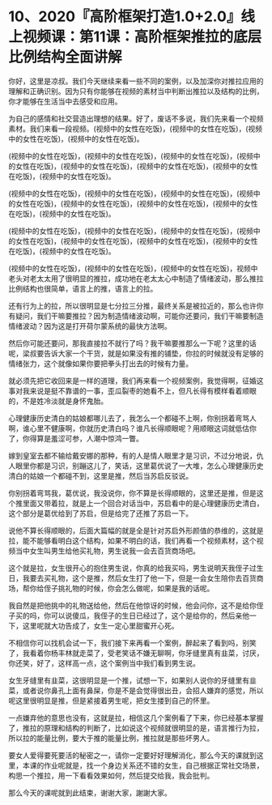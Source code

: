 # 10、2020『高阶框架打造1.0+2.0』线上视频课：第11课：高阶框架推拉的底层比例结构全面讲解

你好，这里是凉叔。我们今天继续来看一些不同的案例，以及加深你对推拉应用的理解和正确识别。因为只有你能够在视频的素材当中判断出推拉以及结构的比例，你才能够在生活当中去感受和应用。

为自己的感情和社交营造出理想的结果。好了，废话不多说，我们先来看一个视频素材。我们来看一段视频。(视频中的女性在吃饭)，(视频中的女性在吃饭)，(视频中的女性在吃饭)，(视频中的女性在吃饭)。

(视频中的女性在吃饭)，(视频中的女性在吃饭)，(视频中的女性在吃饭)，(视频中的女性在吃饭)，(视频中的女性在吃饭)，(视频中的女性在吃饭)，(视频中的女性在吃饭)，(视频中的女性在吃饭)。

(视频中的女性在吃饭)，(视频中的女性在吃饭)，(视频中的女性在吃饭)，(视频中的女性在吃饭)，(视频中的女性在吃饭)，(视频中的女性在吃饭)，(视频中的女性在吃饭)，(视频中的女性在吃饭)。

(视频中的女性在吃饭)，(视频中的女性在吃饭)，(视频中的女性在吃饭)，(视频中的女性在吃饭)，(视频中的女性在吃饭)，(视频中的女性在吃饭)，(视频中的女性在吃饭)，(视频中的女性在吃饭)。

(视频中的女性在吃饭)，(视频中的女性在吃饭)，(视频中的女性在吃饭)，视频中老头对老太太用了很明显的推拉，成功地在老太太心中制造了情绪波动，那么推拉比例结构也很简单，语言上的推，语言上的拉。

还有行为上的拉，所以很明显是七分拉三分推，最终关系是被拉近的，那么也许你有疑问，我们干嘛要推拉？因为制造情绪波动啊，可能你还要问，我们干嘛要制造情绪波动？因为这是打开荷尔蒙系统的最快方法啊。

然后你可能还要问，那我直接拉不就行了吗？我干嘛要推那么一下呢？这里的话呢，梁叔要告诉大家一个干货，就是如果没有推的铺垫，你拉的时候就没有足够的情绪张力，这个就像如果你要把拳头打出去的时候有力量。

就必须先把它收回来是一样的道理，我们再来看一个视频案例，我觉得啊，征婚这事对我来说是挺不靠谱的一事，歪瓜裂枣的她看不上，但凡长得有模样看着顺眼的，不是姓冷淡就是身怀鬼胎。

心理健康历史清白的姑娘都哪儿去了，我怎么一个都碰不上啊，你别拐着弯骂人啊，谁心里不健康啊，你就历史清白吗？谁凡长得顺眼呢？用顺眼这词就低估你了，你得算是羞涩可参，人潮中惊鸿一瞥。

嫁到皇室去都不输给戴安娜的那种，有的人是情人眼里才是习识，不过分地说，仇人眼里你都是习识，别蹦这儿了，笑话，这里葛优说了一大堆，怎么心理健康历史清白的姑娘一个都碰不到，这里是推，然后当苏启反驳说。

你别拐着弯骂我，葛优说，我没说你，你不算是长得顺眼的，这里还是推，但是这个推里面又带着拉，就是上一个回合对话当中，苏启看中的是心理健康历史清白，这个部分是葛优给到了苏启，但是给完了还推了苏启一下。

说他不算长得顺眼的，后面大篇幅的就是全是针对苏启外形颜值的恭维的，这就是拉，能不能够看明白这个结构，如果不明白的话，我们再看一个视频素材，这个视频当中女生叫男生给他买礼物，男生说我一会去百货商场吧。

这个就是拉，女生很开心的抱住男生说，你真的给我买吗，男生说明天我侄子过生日，我要去买礼物，这个是推，然后女生打了他一下，但是一会女生陪你去百货商场，帮你给侄子挑礼物的时候，你会怎么做呢，如果是我的话呢。

我自然是把他挑中的礼物送给他，然后在他惊讶的时候，他会问你，这不是给你侄子买的吗，你可以说傻瓜，我侄子的生日已经过了，这个是给你的，然后亲他一下，这里呢就大功告成了，女生一定心里甜蜜开心死。

不相信你可以找机会试一下，我们接下来再看一个案例，醉起来了看到吗，别笑了，我看着你杨丰林就走菜了，受老笑话不嫌无聊啊，你牙缝里真有韭菜，讨厌，你还笑，好了，这样高一点，这个案例当中我们看到男生说。

女生牙缝里有韭菜，这很明显是一个推，试想一下，如果别人说你的牙缝里有韭菜，或者说你鼻孔上面有鼻屎，你是不是会觉得很出丑，会招人嫌弃的感觉，所以呢这里很明显是推，但是紧接着男生呢，把女生搂到自己的怀里。

一点嫌弃他的意思也没有，这就是拉，相信这几个案例看了下来，你已经基本掌握了，推拉的原理和结构的判断了，比如说这个视频就很明显的是，语言推行为拉，所以拉的能量比例，要大于推的能量比例，推拉就是那些坏男人。

要女人爱得要死要活的秘密之一，请你一定要好好理解消化，那么今天的课就到这里，本课的作业呢就是，找一个身边关系还不错的女生，自己根据正常社交场景，构思一个推拉，用一下看看效果如何，然后提交给我，我会批判。

那么今天的课呢就到此结束，谢谢大家，謝謝大家。